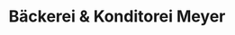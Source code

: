 ---
title: "Bäckerei & Konditorei Meyer"
url: /nesse-apfelstaedt/baeckerei-und-konditorei-meyer/
shop: Bäckerei
---